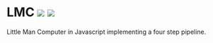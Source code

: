 # LMC <img src="https://img.shields.io/badge/Status-Under%20Development-9cf"/> <img src="https://img.shields.io/badge/Issues-Unknown-yellow"/>
Little Man Computer in Javascript implementing a four step pipeline.
